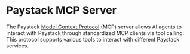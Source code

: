 # Paystack MCP Server

The Paystack [Model Context Protocol](https://modelcontextprotocol.com/) (MCP) server allows AI agents to interact with Paystack through standardized MCP clients via tool calling. This protocol supports various tools to interact with different Paystack services.